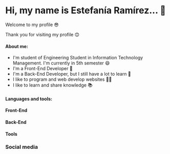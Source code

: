 # Hi, my name is Estefanía Ramírez... 👋
Welcome to my profile 😎

Thank you for visiting my profile 😊

#### About me:

* I'm student of Engineering Student in Information Technology Management. I'm currently in 5th semester 😄
* I'm a Front-End Developer 📳
* I'm a Back-End Developer, but I still have a lot to learn 📲
* I like to program and web develop websites 👩‍💻
* I like to learn and share knowledge 📚

#### Languages and tools:

<h4>Front-End</h4>

<h4>Back-End</h4>

<h4>Tools</h4>

### Social media
